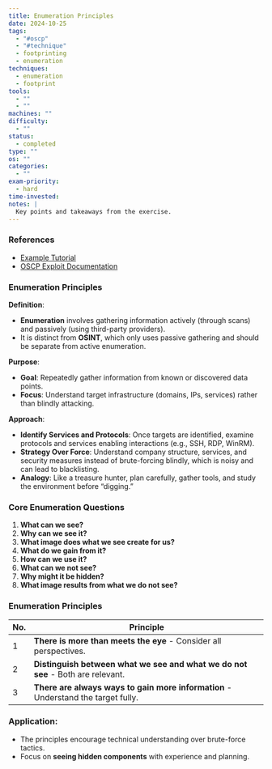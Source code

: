 ```yaml
---
title: Enumeration Principles
date: 2024-10-25
tags:
  - "#oscp"
  - "#technique"
  - footprinting
  - enumeration
techniques:
  - enumeration
  - footprint
tools:
  - ""
  - ""
machines: ""
difficulty:
  - ""
status:
  - completed
type: ""
os: ""
categories:
  - ""
exam-priority:
  - hard
time-invested: 
notes: |
  Key points and takeaways from the exercise.
---
```


### References
- [Example Tutorial](https://example.com/tutorial)
- [OSCP Exploit Documentation](https://documentation.oscp.org/exploitations)

### **Enumeration Principles**

**Definition**:

- **Enumeration** involves gathering information actively (through scans) and passively (using third-party providers).
- It is distinct from **OSINT**, which only uses passive gathering and should be separate from active enumeration.

**Purpose**:

- **Goal**: Repeatedly gather information from known or discovered data points.
- **Focus**: Understand target infrastructure (domains, IPs, services) rather than blindly attacking.

**Approach**:

- **Identify Services and Protocols**: Once targets are identified, examine protocols and services enabling interactions (e.g., SSH, RDP, WinRM).
- **Strategy Over Force**: Understand company structure, services, and security measures instead of brute-forcing blindly, which is noisy and can lead to blacklisting.
- **Analogy**: Like a treasure hunter, plan carefully, gather tools, and study the environment before “digging.”

### **Core Enumeration Questions**

1. **What can we see?**
2. **Why can we see it?**
3. **What image does what we see create for us?**
4. **What do we gain from it?**
5. **How can we use it?**
6. **What can we not see?**
7. **Why might it be hidden?**
8. **What image results from what we do not see?**

### **Enumeration Principles**

|No.|Principle|
|---|---|
|1|**There is more than meets the eye** - Consider all perspectives.|
|2|**Distinguish between what we see and what we do not see** - Both are relevant.|
|3|**There are always ways to gain more information** - Understand the target fully.|

### **Application**:

- The principles encourage technical understanding over brute-force tactics.
- Focus on **seeing hidden components** with experience and planning.